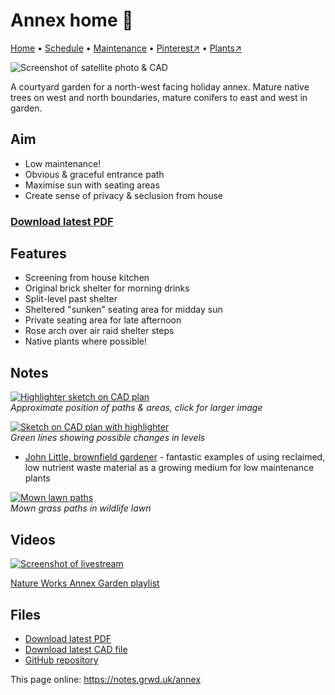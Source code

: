 # Annex home 🏡

[Home](https://notes.grwd.uk/annex/) • [Schedule](https://notes.grwd.uk/annex/schedule) • [Maintenance](https://notes.grwd.uk/annex/maintenance) • [Pinterest↗](https://pinterest.co.uk/NatureWorksGarden/annex) • [Plants↗](https://bit.ly/annex-plants)

![Screenshot of satellite photo & CAD](https://res.cloudinary.com/growdigital/image/upload/w_320/v1652874503/annex/shelter-2220516.jpg)

A courtyard garden for a north-west facing holiday annex. Mature native trees on west and north boundaries, mature conifers to east and west in garden.

## Aim

* Low maintenance!
* Obvious & graceful entrance path
* Maximise sun with seating areas
* Create sense of privacy & seclusion from house

### [Download latest PDF](https://github.com/growdigital/annex/raw/main/annex.pdf)

## Features

* Screening from house kitchen
* Original brick shelter for morning drinks
* Split-level past shelter
* Sheltered "sunken" seating area for midday sun
* Private seating area for late afternoon
* Rose arch over air raid shelter steps
* Native plants where possible!

## Notes

[![Highlighter sketch on CAD plan](https://res.cloudinary.com/growdigital/image/upload/w_320/v1652878852/annex/annex-sketch-paths.jpg)](https://res.cloudinary.com/growdigital/image/upload/v1652878852/annex/annex-sketch-paths.jpg)  
_Approximate position of paths & areas, click for larger image_

[![Sketch on CAD plan with highlighter](https://res.cloudinary.com/growdigital/image/upload/w_320/v1653221928/annex/annex-sketch-levels.jpg)](https://res.cloudinary.com/growdigital/image/upload/v1653221928/annex/annex-sketch-levels.jpg)  
_Green lines showing possible changes in levels_

* [John Little, brownfield gardener](https://www.grassroofcompany.co.uk/) - fantastic examples of using reclaimed, low nutrient waste material as a growing medium for low maintenance plants

[![Mown lawn paths](https://res.cloudinary.com/growdigital/image/upload/w_320/v1652879588/annex/ginger-gairdner-lawn.jpg)](https://twitter.com/gingergairdner/status/1149415380311564289)  
_Mown grass paths in wildlife lawn_

## Videos

[![Screenshot of livestream](https://res.cloudinary.com/growdigital/image/upload/w_320/v1652878275/annex/annex-livestream.jpg)](https://www.youtube.com/playlist?list=PL3tnDlJcXMk9aIEyFW4N1g3YorE2I2ayb)

[Nature Works Annex Garden playlist](https://www.youtube.com/playlist?list=PL3tnDlJcXMk9aIEyFW4N1g3YorE2I2ayb)

## Files

* [Download latest PDF](https://github.com/growdigital/annex/raw/main/annex.pdf)
* [Download latest CAD file](https://downgit.github.io/#/home?url=https://github.com/growdigital/annex/blob/main/annex.dxf)
* [GitHub repository](https://github.com/growdigital/annex)

This page online: <https://notes.grwd.uk/annex>
